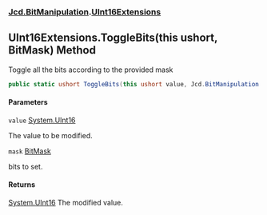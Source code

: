 ### [Jcd.BitManipulation](Jcd.BitManipulation.md 'Jcd.BitManipulation').[UInt16Extensions](Jcd.BitManipulation.UInt16Extensions.md 'Jcd.BitManipulation.UInt16Extensions')

## UInt16Extensions.ToggleBits(this ushort, BitMask) Method

Toggle all the bits according to the provided mask

```csharp
public static ushort ToggleBits(this ushort value, Jcd.BitManipulation.BitMask mask);
```

#### Parameters

<a name='Jcd.BitManipulation.UInt16Extensions.ToggleBits(thisushort,Jcd.BitManipulation.BitMask).value'></a>

`value` [System.UInt16](https://docs.microsoft.com/en-us/dotnet/api/System.UInt16 'System.UInt16')

The value to be modified.

<a name='Jcd.BitManipulation.UInt16Extensions.ToggleBits(thisushort,Jcd.BitManipulation.BitMask).mask'></a>

`mask` [BitMask](Jcd.BitManipulation.BitMask.md 'Jcd.BitManipulation.BitMask')

bits to set.

#### Returns

[System.UInt16](https://docs.microsoft.com/en-us/dotnet/api/System.UInt16 'System.UInt16')
The modified value.